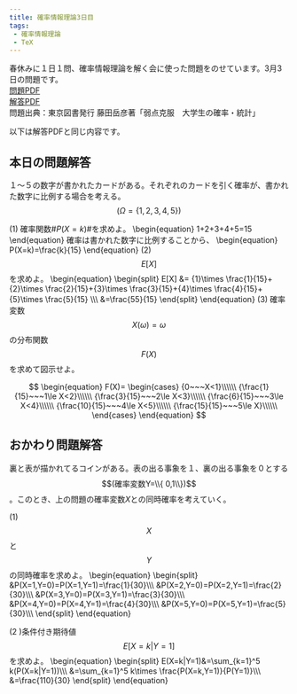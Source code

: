 ```yaml
---
title: 確率情報理論3日目
tags: 
 - 確率情報理論
 - TeX
---
```


春休みに１日１問、確率情報理論を解く会に使った問題をのせています。3月3日の問題です。  
[問題PDF](https://marbou090.github.io/MyBlog/folder/sec03.pdf)  
[解答PDF](https://marbou090.github.io/MyBlog/folder/ans03.pdf)  
問題出典：東京図書発行 藤田岳彦著「弱点克服　大学生の確率・統計」  

以下は解答PDFと同じ内容です。


## 本日の問題解答
１〜５の数字が書かれたカードがある。それぞれのカードを引く確率が、書かれた数字に比例する場合を考える。$$(\Omega=\{ 1,2,3,4,5\})$$

(1) 確率関数#$P(X=k)$#を求めよ。
  \begin{equation}
      1+2+3+4+5=15
  \end{equation} 
  確率は書かれた数字に比例することから、
  \begin{equation}
    P(X=k)=\frac{k}{15}
  \end{equation}
(2) $$E[X]$$を求めよ。
  \begin{equation}
    \begin{split}
      E[X] &= {1}\times \frac{1}{15}+{2}\times \frac{2}{15}+{3}\times \frac{3}{15}+{4}\times \frac{4}{15}+{5}\times \frac{5}{15} \\\\\\
      &=\frac{55}{15}
    \end{split}
  \end{equation} 
(3) 確率変数$$X(\omega)=\omega$$の分布関数$$F(X)$$を求めて図示せよ。
 
 $$
  \begin{equation}
    F(X)=
    \begin{cases}
      {0~~~X<1}\\\\\\
      {\frac{1}{15}~~~1\le X<2}\\\\\\
      {\frac{3}{15}~~~2\le X<3}\\\\\\
      {\frac{6}{15}~~~3\le X<4}\\\\\\
      {\frac{10}{15}~~~4\le X<5}\\\\\\
      {\frac{15}{15}~~~5\le X}\\\\\\
    \end{cases}
  \end{equation} 
  $$


## おかわり問題解答
裏と表が描かれてるコインがある。表の出る事象を１、裏の出る事象を０とする$$(確率変数Y=\\{ 0,1\\})$$。このとき、上の問題の確率変数$X$との同時確率を考えていく。

(1) $$X$$と$$Y$$の同時確率を求めよ。
  \begin{equation}
    \begin{split}
      &P(X=1,Y=0)=P(X=1,Y=1)=\frac{1}{30}\\\\\\
      &P(X=2,Y=0)=P(X=2,Y=1)=\frac{2}{30}\\\\\\
      &P(X=3,Y=0)=P(X=3,Y=1)=\frac{3}{30}\\\\\\
      &P(X=4,Y=0)=P(X=4,Y=1)=\frac{4}{30}\\\\\\
      &P(X=5,Y=0)=P(X=5,Y=1)=\frac{5}{30}\\\\\\
    \end{split}
  \end{equation}

(2 )条件付き期待値$$E[X=k|Y=1]$$を求めよ。
  \begin{equation}
    \begin{split}
      E(X=k|Y=1)&=\sum_{k=1}^5 k(P(X=k|Y=1))\\\\\\
      &=\sum_{k=1}^5 k\times \frac{P(X=k,Y=1)}{P(Y=1)}\\\\\\
      &=\frac{110}{30}
    \end{split}
  \end{equation} 
